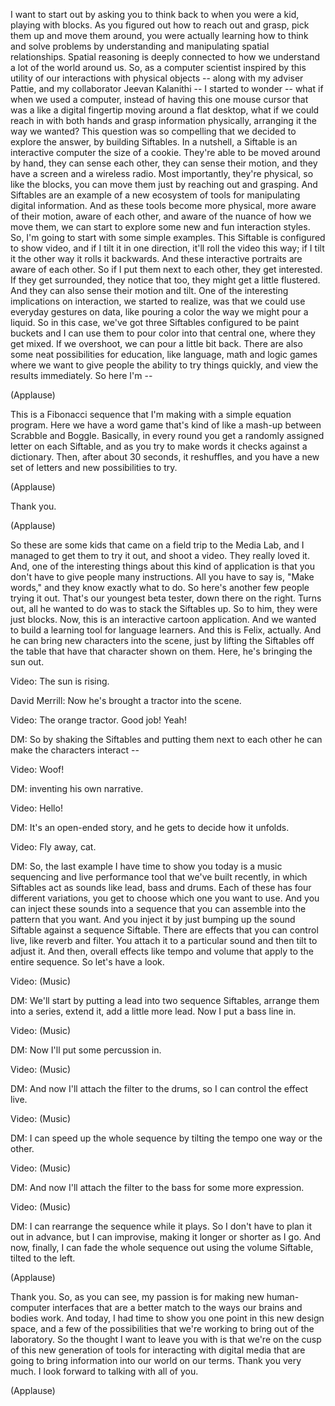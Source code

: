 
I want to start out by asking you to think back to when you were a kid,
playing with blocks.
As you figured out how to reach out and grasp,
pick them up and move them around,
you were actually learning how to think and solve problems
by understanding and manipulating spatial relationships.
Spatial reasoning is deeply connected
to how we understand a lot of the world around us.
So, as a computer scientist
inspired by this utility of our interactions with physical objects --
along with my adviser Pattie, and my collaborator Jeevan Kalanithi --
I started to wonder -- what if when we used a computer,
instead of having this one mouse cursor that was a like a digital fingertip
moving around a flat desktop,
what if we could reach in with both hands and grasp information physically,
arranging it the way we wanted?
This question was so compelling that we decided to explore the answer,
by building Siftables.
In a nutshell, a Siftable is an interactive computer
the size of a cookie.
They&#39;re able to be moved around by hand,
they can sense each other, they can sense their motion,
and they have a screen and a wireless radio.
Most importantly, they&#39;re physical,
so like the blocks, you can move them just by reaching out and grasping.
And Siftables are an example of a new ecosystem
of tools for manipulating digital information.
And as these tools become more physical,
more aware of their motion, aware of each other,
and aware of the nuance of how we move them,
we can start to explore some new and fun interaction styles.
So, I&#39;m going to start with some simple examples.
This Siftable is configured to show video,
and if I tilt it in one direction, it&#39;ll roll the video this way;
if I tilt it the other way it rolls it backwards.
And these interactive portraits are aware of each other.
So if I put them next to each other, they get interested.
If they get surrounded, they notice that too,
they might get a little flustered.
And they can also sense their motion and tilt.
One of the interesting implications on interaction, we started to realize,
was that we could use everyday gestures on data,
like pouring a color the way we might pour a liquid.
So in this case, we&#39;ve got three Siftables configured to be paint buckets
and I can use them to pour color into that central one,
where they get mixed.
If we overshoot, we can pour a little bit back.
There are also some neat possibilities for education,
like language, math and logic games
where we want to give people the ability to try things quickly,
and view the results immediately.
So here I&#39;m --

(Applause)

This is a Fibonacci sequence that I&#39;m making with a simple equation program.
Here we have a word game that&#39;s kind of like a mash-up between Scrabble and Boggle.
Basically, in every round
you get a randomly assigned letter on each Siftable,
and as you try to make words it checks against a dictionary.
Then, after about 30 seconds, it reshuffles,
and you have a new set of letters and new possibilities to try.

(Applause)

Thank you.

(Applause)

So these are some kids that came on a field trip to the Media Lab,
and I managed to get them to try it out, and shoot a video.
They really loved it.
And, one of the interesting things about this kind of application
is that you don&#39;t have to give people many instructions.
All you have to say is, &quot;Make words,&quot;
and they know exactly what to do.
So here&#39;s another few people trying it out.
That&#39;s our youngest beta tester, down there on the right.
Turns out, all he wanted to do was to stack the Siftables up.
So to him, they were just blocks.
Now, this is an interactive cartoon application.
And we wanted to build a learning tool for language learners.
And this is Felix, actually.
And he can bring new characters into the scene,
just by lifting the Siftables off the table that have that character shown on them.
Here, he&#39;s bringing the sun out.

Video: The sun is rising.

David Merrill: Now he&#39;s brought a tractor into the scene.

Video: The orange tractor.
Good job! Yeah!

DM: So by shaking the Siftables and putting them next to each other
he can make the characters interact --

Video: Woof!

DM: inventing his own narrative.

Video: Hello!

DM: It&#39;s an open-ended story,
and he gets to decide how it unfolds.

Video: Fly away, cat.

DM: So, the last example I have time to show you today
is a music sequencing and live performance tool
that we&#39;ve built recently,
in which Siftables act as sounds
like lead, bass and drums.
Each of these has four different variations,
you get to choose which one you want to use.
And you can inject these sounds into a sequence
that you can assemble into the pattern that you want.
And you inject it by just bumping up the sound Siftable against a sequence Siftable.
There are effects that you can control live, like reverb and filter.
You attach it to a particular sound and then tilt to adjust it.
And then, overall effects like tempo and volume
that apply to the entire sequence.
So let&#39;s have a look.

Video: (Music)

DM: We&#39;ll start by putting a lead
into two sequence Siftables, arrange them into a series,
extend it, add a little more lead.
Now I put a bass line in.

Video: (Music)

DM: Now I&#39;ll put some percussion in.

Video: (Music)

DM: And now I&#39;ll attach the filter to the drums, so I can control the effect live.

Video: (Music)

DM: I can speed up the whole sequence
by tilting the tempo one way or the other.

Video: (Music)

DM: And now I&#39;ll attach the filter to the bass for some more expression.

Video: (Music)

DM: I can rearrange the sequence while it plays.
So I don&#39;t have to plan it out in advance, but I can improvise,
making it longer or shorter as I go.
And now, finally, I can fade the whole sequence out
using the volume Siftable, tilted to the left.

(Applause)

Thank you.
So, as you can see,
my passion is for making new human-computer interfaces
that are a better match to the ways our brains and bodies work.
And today, I had time to show you one point in this new design space,
and a few of the possibilities that we&#39;re working to bring out of the laboratory.
So the thought I want to leave you with
is that we&#39;re on the cusp of this new generation of tools
for interacting with digital media
that are going to bring information into our world
on our terms.
Thank you very much.
I look forward to talking with all of you.

(Applause)

